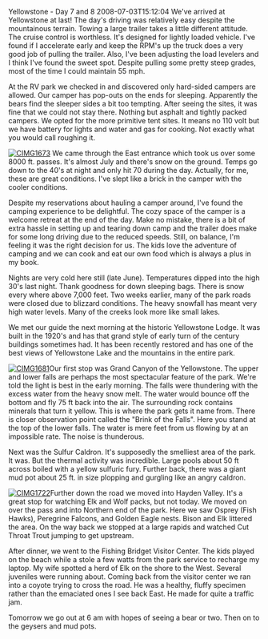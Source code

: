 Yellowstone - Day 7 and 8
2008-07-03T15:12:04
We've arrived at Yellowstone at last! The day's driving was relatively easy despite the mountainous terrain. Towing a large trailer takes a little different attitude. The cruise control is worthless. It's designed for lightly loaded vehicle. I've found if I accelerate early and keep the RPM's up the truck does a very good job of pulling the trailer. Also, I've been adjusting the load levelers and I think I've found the sweet spot. Despite pulling some pretty steep grades, most of the time I could maintain 55 mph.

At the RV park we checked in and discovered only hard-sided campers are allowed. Our camper has pop-outs on the ends for sleeping. Apparently the bears find the sleeper sides a bit too tempting. After seeing the sites, it was fine that we could not stay there. Nothing but asphalt and tightly packed campers. We opted for the more primitive tent sites. It means no 110 volt but we have battery for lights and water and gas for cooking. Not exactly what you would call roughing it.

[![CIMG1673](http://az667460.vo.msecnd.net/cdn/images/blog/YellowstoneDay7_13564/CIMG1673_thumb.jpg)](http://az667460.vo.msecnd.net/cdn/images/blog/YellowstoneDay7_13564/CIMG1673.jpg) We came through the East entrance which took us over some 8000 ft. passes. It's almost July and there's snow on the ground. Temps go down to the 40's at night and only hit 70 during the day. Actually, for me, these are great conditions. I've slept like a brick in the camper with the cooler conditions.

Despite my reservations about hauling a camper around, I've found the camping experience to be delightful. The cozy space of the camper is a welcome retreat at the end of the day. Make no mistake, there is a bit of extra hassle in setting up and tearing down camp and the trailer does make for some long driving due to the reduced speeds. Still, on balance, I'm feeling it was the right decision for us. The kids love the adventure of camping and we can cook and eat our own food which is always a plus in my book.

Nights are very cold here still (late June). Temperatures dipped into the high 30's last night. Thank goodness for down sleeping bags. There is snow every where above 7,000 feet. Two weeks earlier, many of the park roads were closed due to blizzard conditions. The heavy snowfall has meant very high water levels. Many of the creeks look more like small lakes.

We met our guide the next morning at the historic Yellowstone Lodge. It was built in the 1920's and has that grand style of early turn of the century buildings sometimes had. It has been recently restored and has one of the best views of Yellowstone Lake and the mountains in the entire park. 

[![CIMG1681](http://az667460.vo.msecnd.net/cdn/images/blog/YellowstoneDay7_13564/CIMG1681_thumb.jpg)](http://az667460.vo.msecnd.net/cdn/images/blog/YellowstoneDay7_13564/CIMG1681.jpg)Our first stop was Grand Canyon of the Yellowstone. The upper and lower falls are perhaps the most spectacular feature of the park. We're told the light is best in the early morning. The falls were thundering with the excess water from the heavy snow melt. The water would bounce off the bottom and fly 75 ft back into the air. The surrounding rock contains minerals that turn it yellow. This is where the park gets it name from. There is closer observation point called the "Brink of the Falls". Here you stand at the top of the lower falls. The water is mere feet from us flowing by at an impossible rate. The noise is thunderous.

Next was the Sulfur Caldron. It's supposedly the smelliest area of the park. It was. But the thermal activity was incredible. Large pools about 50 ft across boiled with a yellow sulfuric fury. Further back, there was a giant mud pot about 25 ft. in size plopping and gurgling like an angry caldron.

[![CIMG1722](http://az667460.vo.msecnd.net/cdn/images/blog/YellowstoneDay7_13564/CIMG1722_thumb.jpg)](http://az667460.vo.msecnd.net/cdn/images/blog/YellowstoneDay7_13564/CIMG1722.jpg)Further down the road we moved into Hayden Valley. It's a great stop for watching Elk and Wolf packs, but not today. We moved on over the pass and into Northern end of the park. Here we saw Osprey (Fish Hawks), Peregrine Falcons, and Golden Eagle nests. Bison and Elk littered the area. On the way back we stopped at a large rapids and watched Cut Throat Trout jumping to get upstream.

After dinner, we went to the Fishing Bridget Visitor Center. The kids played on the beach while a stole a few watts from the park service to recharge my laptop. My wife spotted a herd of Elk on the shore to the West. Several juveniles were running about. Coming back from the visitor center we ran into a coyote trying to cross the road. He was a healthy, fluffy specimen rather than the emaciated ones I see back East. He made for quite a traffic jam.

Tomorrow we go out at 6 am with hopes of seeing a bear or two. Then on to the geysers and mud pots.
